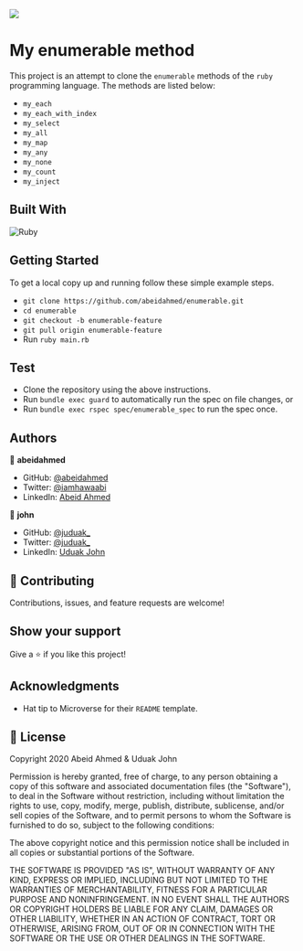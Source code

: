 ![](https://img.shields.io/badge/Microverse-blueviolet)

# My enumerable method

This project is an attempt to clone the `enumerable` methods of the `ruby` programming language. The methods are listed below:

- `my_each`
- `my_each_with_index`
- `my_select`
- `my_all`
- `my_map`
- `my_any`
- `my_none`
- `my_count`
- `my_inject`

## Built With

![Ruby](https://img.shields.io/badge/ruby-%23CC342D.svg?&style=for-the-badge&logo=ruby&logoColor=white)

## Getting Started

To get a local copy up and running follow these simple example steps.

- `git clone https://github.com/abeidahmed/enumerable.git`
- `cd enumerable`
- `git checkout -b enumerable-feature`
- `git pull origin enumerable-feature`
- Run `ruby main.rb`

## Test

- Clone the repository using the above instructions.
- Run `bundle exec guard` to automatically run the spec on file changes, or
- Run `bundle exec rspec spec/enumerable_spec` to run the spec once.

## Authors

👤 **abeidahmed**

- GitHub: [@abeidahmed](https://github.com/abeidahmed)
- Twitter: [@iamhawaabi](https://twitter.com/iamhawaabi)
- LinkedIn: [Abeid Ahmed](https://www.linkedin.com/in/abeid-ahmed-b21882172/)

👤 **john**

- GitHub: [@juduak\_](https://github.com/udberg_)
- Twitter: [@juduak\_](https://twitter.com/juduak)
- LinkedIn: [Uduak John](https://www.linkedin.com/in/uduak-john-090059105)

## 🤝 Contributing

Contributions, issues, and feature requests are welcome!

## Show your support

Give a ⭐️ if you like this project!

## Acknowledgments

- Hat tip to Microverse for their `README` template.

## 📝 License

Copyright 2020 Abeid Ahmed & Uduak John

Permission is hereby granted, free of charge, to any person obtaining a copy of this software and associated documentation files (the "Software"), to deal in the Software without restriction, including without limitation the rights to use, copy, modify, merge, publish, distribute, sublicense, and/or sell copies of the Software, and to permit persons to whom the Software is furnished to do so, subject to the following conditions:

The above copyright notice and this permission notice shall be included in all copies or substantial portions of the Software.

THE SOFTWARE IS PROVIDED "AS IS", WITHOUT WARRANTY OF ANY KIND, EXPRESS OR IMPLIED, INCLUDING BUT NOT LIMITED TO THE WARRANTIES OF MERCHANTABILITY, FITNESS FOR A PARTICULAR PURPOSE AND NONINFRINGEMENT. IN NO EVENT SHALL THE AUTHORS OR COPYRIGHT HOLDERS BE LIABLE FOR ANY CLAIM, DAMAGES OR OTHER LIABILITY, WHETHER IN AN ACTION OF CONTRACT, TORT OR OTHERWISE, ARISING FROM, OUT OF OR IN CONNECTION WITH THE SOFTWARE OR THE USE OR OTHER DEALINGS IN THE SOFTWARE.
